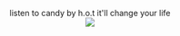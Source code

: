 <p align="center"> 
listen to candy by h.o.t it'll change your life
<br>
<img src="https://media.discordapp.net/attachments/1198834201508724807/1221374849067388928/image.png?ex=661258f8&is=65ffe3f8&hm=ab4e863e49352277ac1bbff6315c714198455473213c5848fa2f7fc9cdc9c069&=&format=webp&quality=lossless">
</p>

